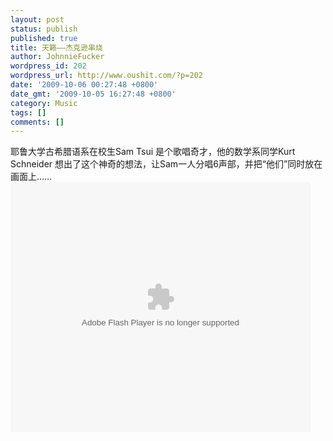 ```yaml
---
layout: post
status: publish
published: true
title: 天籁——杰克逊串烧
author: JohnnieFucker
wordpress_id: 202
wordpress_url: http://www.oushit.com/?p=202
date: '2009-10-06 00:27:48 +0800'
date_gmt: '2009-10-05 16:27:48 +0800'
category: Music
tags: []
comments: []
---
```

<p>耶鲁大学古希腊语系在校生Sam Tsui 是个歌唱奇才，他的数学系同学Kurt Schneider 想出了这个神奇的想法，让Sam一人分唱6声部，并把“他们”同时放在画面上……<br />
<embed src="http://player.youku.com/player.php/sid/XMTIyNDg4ODky/v.swf" quality="high" width="480" height="400" align="middle" allowScriptAccess="sameDomain" type="application/x-shockwave-flash"></embed></p>
